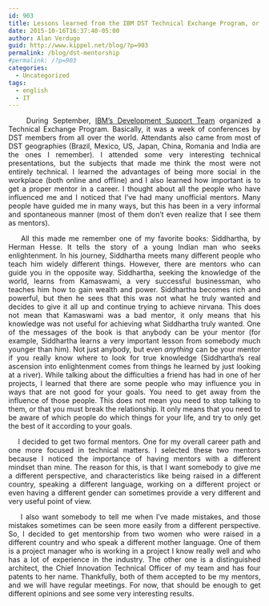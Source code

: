 ```yaml
---
id: 903
title: Lessons learned from the IBM DST Technical Exchange Program, or the importance of mentorship
date: 2015-10-16T16:37:40-05:00
author: Alan Verdugo
guid: http://www.kippel.net/blog/?p=903
permalink: /blog/dst-mentorship
#permalink: /?p=903
categories:
  - Uncategorized
tags:
  - english
  - IT
---
```

<p style="text-align: justify;">
      During September, <a href="https://dst.ibm.com/" target="_blank">IBM&#8217;s Development Support Team</a> organized a Technical Exchange Program. Basically, it was a week of conferences by DST members from all over the world. Attendants also came from most of DST geographies (Brazil, Mexico, US, Japan, China, Romania and India are the ones I remember). I attended some very interesting technical presentations, but the subjects that made me think the most were not entirely technical. I learned the advantages of being more social in the workplace (both online and offline) and I also learned how important is to get a proper mentor in a career. I thought about all the people who have influenced me and I noticed that I&#8217;ve had many unofficial mentors. Many people have guided me in many ways, but this has been in a very informal and spontaneous manner (most of them don&#8217;t even realize that I see them as mentors).
</p>

<p style="text-align: justify;">
      All this made me remember one of my favorite books: Siddhartha, by Herman Hesse. It tells the story of a young Indian man who seeks enlightenment. In his journey, Siddhartha meets many different people who teach him widely different things. However, there are mentors who can guide you in the opposite way. Siddhartha, seeking the knowledge of the world, learns from Kamaswami, a very successful businessman, who teaches him how to gain wealth and power. Siddhartha becomes rich and powerful, but then he sees that this was not what he truly wanted and decides to give it all up and continue trying to achieve nirvana. This does not mean that Kamaswami was a bad mentor, it only means that his knowledge was not useful for achieving what Siddhartha truly wanted. One of the messages of the book is that anybody can be your mentor (for example, Siddhartha learns a very important lesson from somebody much younger than him). Not just anybody, but even <em>anything</em> can be your mentor if you really know where to look for true knowledge (Siddhartha&#8217;s real ascension into enlightenment comes from things he learned by just looking at a river). While talking about the difficulties a friend has had in one of her projects, I learned that there are some people who may influence you in ways that are not good for your goals. You need to get away from the influence of those people. This does not mean you need to stop talking to them, or that you must break the relationship. It only means that you need to be aware of which people do which things for your life, and try to only get the best of it according to your goals.
</p>

<p style="text-align: justify;">
      I decided to get two formal mentors. One for my overall career path and one more focused in technical matters. I selected these two mentors because I noticed the importance of having mentors with a different mindset than mine. The reason for this, is that I want somebody to give me a different perspective, and characteristics like being raised in a different country, speaking a different language, working on a different project or even having a different gender can sometimes provide a very different and very useful point of view.
</p>

<p style="text-align: justify;">
      I also want somebody to tell me when I&#8217;ve made mistakes, and those mistakes sometimes can be seen more easily from a different perspective. So, I decided to get mentorship from two women who were raised in a different country and who speak a different mother language. One of them is a project manager who is working in a project I know really well and who has a lot of experience in the industry. The other one is a distinguished architect, the Chief Innovation Technical Officer of my team and has four patents to her name. Thankfully, both of them accepted to be my mentors, and we will have regular meetings. For now, that should be enough to get different opinions and see some very interesting results.
</p>